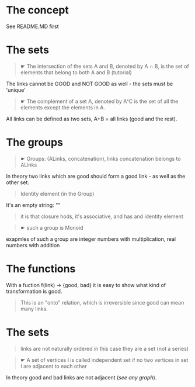 # The concept

See README.MD first

# The sets

> ☛ The intersection of the sets A and B, denoted by A ∩ B, is the set of elements that belong to both A and B (tutorial)

The links cannot be GOOD and NOT GOOD as well - the sets must be 'unique'

> ☛ The complement of a set A, denoted by A^C is the set of all the elements except the elements in A.

All links can be defined as two sets, A+B = all links (good and the rest).

# The groups

> ☛ Groups: (ALinks, concatenation), links concatenation belongs to ALinks

In theory two links which are good should form a good link - as well as the other set.

> Identity element (in the Group)

It's an empty string: ""

> it is that closure hods, it's associative, and has and identity element

> ☛ such a group is Monoid

exapmles of such a group are integer numbers with multiplication, real numbers with addition

# The functions

With a fuction f(link) -> {good, bad} it is easy to show what kind of transformation is good.

> This is an "onto" relation, which is irreversible since good can mean many links.

# The sets

> links are not naturally ordered in this case they are a set (not a series)

> ☛ A set of vertices I is called independent set if no two vertices in set I are adjacent to each other

In theory good and bad links are not adjacent (*see any graph*).
